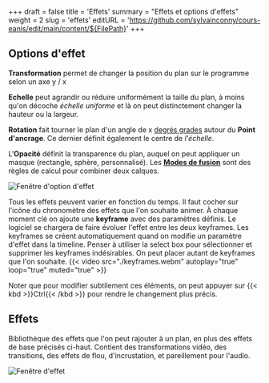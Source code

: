 +++
draft = false
title = 'Effets'
summary = "Effets et options d'effets"
weight = 2
slug = 'effets'
editURL = 'https://github.com/sylvainconny/cours-eanis/edit/main/content/${FilePath}'
+++

## Options d'effet
**Transformation** permet de changer la position du plan sur le programme selon un axe y / x

**Echelle** peut agrandir ou réduire uniformément la taille du plan, à moins qu'on décoche *échelle uniforme* et là on peut distinctement changer la hauteur ou la largeur.

**Rotation** fait tourner le plan d'un angle de x [degrés grades](https://fr.wikipedia.org/wiki/Grade_(angle)) autour du **Point d'ancrage**. Ce dernier définit également le centre de *l'échelle*.

L'**Opacité** définit la transparence du plan, auquel on peut appliquer un masque (rectangle, sphère, personnalisé).
Les **[Modes de fusion](https://fr.wikipedia.org/wiki/Mode_de_fusion)** sont des règles de calcul pour combiner deux calques.

![Fenêtre d'option d'effet](./fenetre-option-effet.png)

Tous les effets peuvent varier en fonction du temps. Il faut cocher sur l'icône du chronomètre des effets que l'on souhaite animer.
À chaque moment clé on ajoute une **keyframe** avec des paramètres définis. Le logiciel se chargera de faire évoluer l'effet entre les deux keyframes.
Les keyframes se créent automatiquement quand on modifie un paramètre d'effet dans la timeline. Penser à utiliser la select box pour sélectionner et supprimer les keyframes indésirables. On peut placer autant de keyframes que l'on souhaite.
{{< video src="./keyframes.webm" autoplay="true" loop="true" muted="true" >}}

Noter que pour modifier subtilement ces éléments, on peut appuyer sur {{< kbd >}}Ctrl{{< /kbd >}} pour rendre le changement plus précis.

## Effets

Bibliothèque des effets que l'on peut rajouter à un plan, en plus des effets de base précisés ci-haut. Contient des transformations vidéo, des transitions, des effets de flou, d'incrustation, et pareillement pour l'audio.

![Fenêtre d'effet](./fenetre-effet.png)

